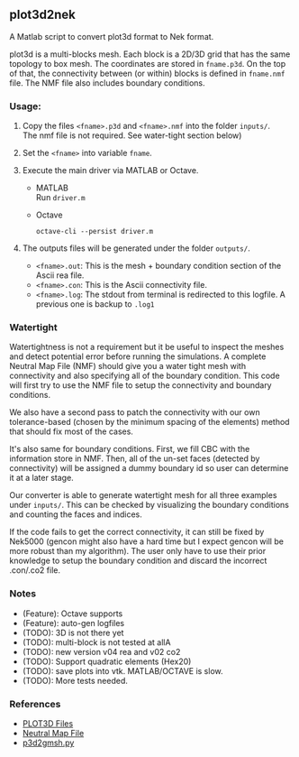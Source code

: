## plot3d2nek

A Matlab script to convert plot3d format to Nek format.       

plot3d is a multi-blocks mesh. Each block is a 2D/3D grid that has the same topology to box mesh. 
The coordinates are stored in `fname.p3d`.
On the top of that, the connectivity between (or within) blocks is defined in `fname.nmf` file. 
The NMF file also includes boundary conditions.


### Usage:

1. Copy the files `<fname>.p3d` and `<fname>.nmf` into the folder `inputs/`.     
   The nmf file is not required. See water-tight section below) 
2. Set the `<fname>` into variable `fname`.     
3. Execute the main driver via MATLAB or Octave.      
   - MATLAB       
     Run `driver.m`
     
   - Octave    
     ```
     octave-cli --persist driver.m
     ```

4. The outputs files will be generated under the folder `outputs/`. 
   - `<fname>.out`: This is the mesh + boundary condition section of the Ascii rea file.
   - `<fname>.con`: This is the Ascii connectivity file. 
   - `<fname>.log`: The stdout from terminal is redirected to this logfile. A previous one is backup to `.log1`


### Watertight    
Watertightness is not a requirement but it be useful to inspect the meshes and detect potential error before running the simulations.
A complete Neutral Map File (NMF) should give you a water tight mesh with connectivity and also specifying all of the boundary condition.
This code will first try to use the NMF file to setup the connectivity and boundary conditions.

We also have a second pass to patch the connectivity with our own tolerance-based (chosen by the minimum spacing of the elements) method that should fix most of the cases. 

It's also same for boundary conditions. 
First, we fill CBC with the information store in NMF. Then, all of the un-set faces (detected by connectivity) will be assigned a dummy boundary id so user can determine it at a later stage.
      
Our converter is able to generate watertight mesh for all three examples under `inputs/`. 
This can be checked by visualizing the boundary conditions and counting the faces and indices. 

If the code fails to get the correct connectivity, it can still be fixed by Nek5000 (gencon might also have a hard time but I expect gencon will be more robust than my algorithm). The user only have to use their prior knowledge to setup the boundary condition and discard the incorrect .con/.co2 file.


### Notes
- (Feature): Octave supports
- (Feature): auto-gen logfiles
- (TODO): 3D is not there yet
- (TODO): multi-block is not tested at allA
- (TODO): new version v04 rea and v02 co2
- (TODO): Support quadratic elements (Hex20) 
- (TODO): save plots into vtk. MATLAB/OCTAVE is slow.
- (TODO): More tests needed.


### References

- [PLOT3D Files](https://turbmodels.larc.nasa.gov/naca0012_grids.html)
- [Neutral Map File](https://turbmodels.larc.nasa.gov/nmf_documentation.html)
- [p3d2gmsh.py](https://github.com/mrklein/p3d2gmsh/blob/master/p3d2gmsh.py)

